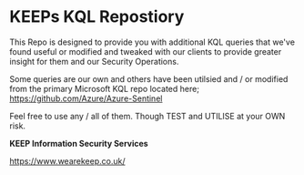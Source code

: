 # KEEPs KQL Repostiory

This Repo is designed to provide you with additional KQL queries that we've found useful or modified and tweaked with our clients to provide greater insight for them and our Security Operations.

Some queries are our own and others have been utilsied and / or modified from the primary Microsoft KQL repo located here; https://github.com/Azure/Azure-Sentinel

Feel free to use any / all of them. Though TEST and UTILISE at your OWN risk. 
 
 
**KEEP Information Security Services**

https://www.wearekeep.co.uk/
